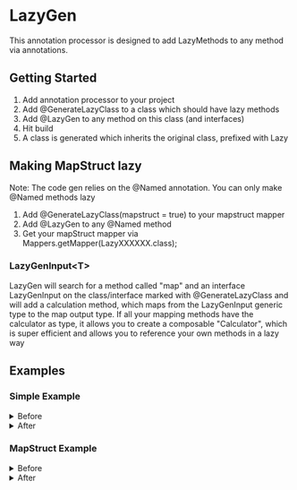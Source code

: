 # LazyGen

This annotation processor is designed to add LazyMethods to any method via annotations.

## Getting Started

1. Add annotation processor to your project
2. Add @GenerateLazyClass to a class which should have lazy methods
3. Add @LazyGen to any method on this class (and interfaces)
4. Hit build
5. A class is generated which inherits the original class, prefixed with Lazy

## Making MapStruct lazy

Note: The code gen relies on the @Named annotation. You can only make @Named methods lazy

1. Add @GenerateLazyClass(mapstruct = true) to your mapstruct mapper 
2. Add @LazyGen to any @Named method
3. Get your mapStruct mapper via Mappers.getMapper(LazyXXXXXX.class);

### LazyGenInput\<T> 

LazyGen will search for a method called "map" and an interface LazyGenInput on the class/interface marked
with @GenerateLazyClass
and will add a calculation method, which maps from the LazyGenInput generic type
to the map output type. If all your mapping methods have the calculator as type,
it allows you to create a composable "Calculator", which is super efficient and allows you
to reference your own methods in a lazy way 

## Examples

### Simple Example

<details><summary>Before</summary>
<p>

    @GenerateLazyClass
    public class NormalClass {
        
        @LazyGen
        String abc(){
            return "Test";
        }
    }

</p>
</details>

<details><summary>After</summary>
<p>

    public class LazyNormalClass extends NormalClass {
        private java.lang.String _abc;
        
        @Override
        public java.lang.String abc() {
            if (_abc != null) {
                return _abc;
            }
            _abc = super.abc();
            return _abc;
        }
    }

</p>
</details>

### MapStruct Example

<details><summary>Before</summary>
<p>

    @GenerateLazyClass(mapstruct = true)
    public interface TestMapper {
    
        @Mapping(target = ".", source = "input", qualifiedByName = "a")
        String mapSummations(String input);
        
        @LazyGen
        @Named("a")
        default String a(TestMapper calculator) {
            System.out.println("a");
            return "a";
        }
    }

</p>
</details>

<details><summary>After</summary>
<p>

    @Mapper
    public abstract class LazyTestMapper implements TestMapper {
    
        @Named("a")
        @Override
        public java.lang.String a(io.github.askmeagain.lazygen.MapstructAbstractClass _TestMapper0) {
            if (_a != null) {
                return _a;
            }
            _a = TestMapper.super.a(_TestMapper0);
            return _a;
        }
        private java.lang.String _a;
    
    
    }

</p>
</details>